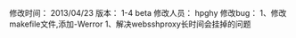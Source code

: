 修改时间： 2013/04/23
版本：	1-4 beta
修改人员： hpghy
修改bug： 
1、修改makefile文件,添加-Werror
1、解决websshproxy长时间会挂掉的问题
